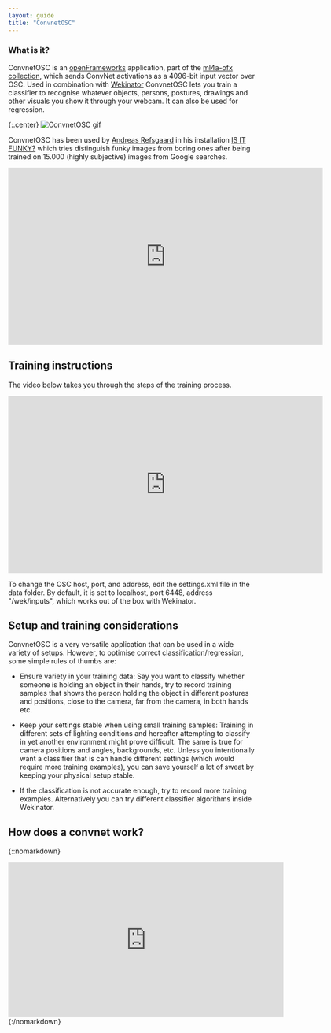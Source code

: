 ```yaml
---
layout: guide
title: "ConvnetOSC"
---
```


### What is it?

ConvnetOSC is an [openFrameworks](http://www.openframeworks.cc) application, part of the [ml4a-ofx collection](https://github.com/ml4a/ml4a-ofx/), which sends ConvNet activations as a 4096-bit input vector over OSC. Used in combination with [Wekinator](http://www.wekinator.org/) ConvnetOSC lets you train a classifier to recognise whatever objects, persons, postures, drawings and other visuals you show it through your webcam. It can also be used for regression. 

{:.center}
![ConvnetOSC gif](https://andreasrefsgaard.dk/wp-content/uploads/2017/04/ConvnetOSC.gif)


ConvnetOSC has been used by [Andreas Refsgaard](http://andreasrefsgaard.dk/) in his installation [IS IT FUNKY?](https://andreasrefsgaard.dk/project/is-it-funky/) which tries distinguish funky images from boring ones after being trained on 15.000 (highly subjective) images from Google searches.

<center>
<iframe src="https://player.vimeo.com/video/197020660" width="640" height="360" frameborder="0" webkitallowfullscreen mozallowfullscreen allowfullscreen></iframe>
</center>



## Training instructions

The video below takes you through the steps of the training process.

<center>
<iframe src="https://player.vimeo.com/video/212722917" width="640" height="360" frameborder="0	" webkitallowfullscreen mozallowfullscreen allowfullscreen></iframe>
</center>

To change the OSC host, port, and address, edit the settings.xml file in the data folder. By default, it is set to localhost, port 6448, address "/wek/inputs", which works out of the box with Wekinator.



## Setup and training considerations
ConvnetOSC is a very versatile application that can be used in a wide variety of setups. However, to optimise correct classification/regression, some simple rules of thumbs are:

* Ensure variety in your training data: Say you want to classify whether someone is holding an object in their hands, try to record training samples that shows the person holding the object in different postures and positions, close to the camera, far from the camera, in both hands etc. 

* Keep your settings stable when using small training samples: Training in different sets of lighting conditions and hereafter attempting to classify in yet another environment might prove difficult. The same is true for camera positions and angles, backgrounds, etc. Unless you intentionally want a classifier that is can handle different settings (which would require more training examples), you can save yourself a lot of sweat by keeping your physical setup stable. 

* If the classification is not accurate enough, try to record more training examples. Alternatively you can try different classifier algorithms inside Wekinator.

## How does a convnet work?


{::nomarkdown}
<iframe width="560" height="315" src="https://www.youtube.com/embed/Gu0MkmynWkw" frameborder="0" allowfullscreen></iframe>
{:/nomarkdown}